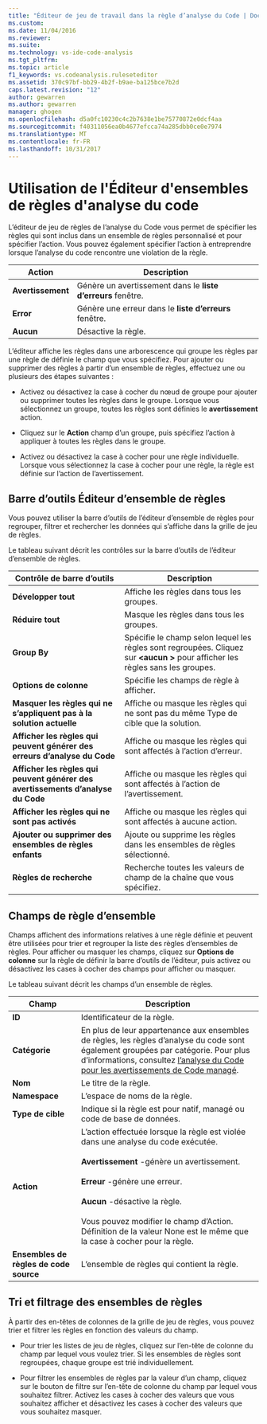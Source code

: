 ```yaml
---
title: "Éditeur de jeu de travail dans la règle d’analyse du Code | Documents Microsoft"
ms.custom: 
ms.date: 11/04/2016
ms.reviewer: 
ms.suite: 
ms.technology: vs-ide-code-analysis
ms.tgt_pltfrm: 
ms.topic: article
f1_keywords: vs.codeanalysis.ruleseteditor
ms.assetid: 370c97bf-bb29-4b2f-b9ae-ba125bce7b2d
caps.latest.revision: "12"
author: gewarren
ms.author: gewarren
manager: ghogen
ms.openlocfilehash: d5a0fc10230c4c2b7638e1be75770872e0dcf4aa
ms.sourcegitcommit: f40311056ea0b4677efcca74a285dbb0ce0e7974
ms.translationtype: MT
ms.contentlocale: fr-FR
ms.lasthandoff: 10/31/2017
---
```

# <a name="working-in-the-code-analysis-rule-set-editor"></a>Utilisation de l'Éditeur d'ensembles de règles d'analyse du code
L’éditeur de jeu de règles de l’analyse du Code vous permet de spécifier les règles qui sont inclus dans un ensemble de règles personnalisé et pour spécifier l’action. Vous pouvez également spécifier l’action à entreprendre lorsque l’analyse du code rencontre une violation de la règle.  
  
|Action|Description|  
|------------|-----------------|  
|**Avertissement**|Génère un avertissement dans le **liste d’erreurs** fenêtre.|  
|**Error**|Génère une erreur dans le **liste d’erreurs** fenêtre.|  
|**Aucun**|Désactive la règle.|  
  
 L’éditeur affiche les règles dans une arborescence qui groupe les règles par une règle de définie le champ que vous spécifiez. Pour ajouter ou supprimer des règles à partir d’un ensemble de règles, effectuez une ou plusieurs des étapes suivantes :  
  
-   Activez ou désactivez la case à cocher du nœud de groupe pour ajouter ou supprimer toutes les règles dans le groupe. Lorsque vous sélectionnez un groupe, toutes les règles sont définies le **avertissement** action.  
  
-   Cliquez sur le **Action** champ d’un groupe, puis spécifiez l’action à appliquer à toutes les règles dans le groupe.  
  
-   Activez ou désactivez la case à cocher pour une règle individuelle. Lorsque vous sélectionnez la case à cocher pour une règle, la règle est définie sur l’action de l’avertissement.  
  
## <a name="rule-set-editor-toolbar"></a>Barre d’outils Éditeur d’ensemble de règles  
 Vous pouvez utiliser la barre d’outils de l’éditeur d’ensemble de règles pour regrouper, filtrer et rechercher les données qui s’affiche dans la grille de jeu de règles.  
  
 Le tableau suivant décrit les contrôles sur la barre d’outils de l’éditeur d’ensemble de règles.  
  
|Contrôle de barre d’outils|Description|  
|---------------------|-----------------|  
|**Développer tout**|Affiche les règles dans tous les groupes.|  
|**Réduire tout**|Masque les règles dans tous les groupes.|  
|**Group By**|Spécifie le champ selon lequel les règles sont regroupées. Cliquez sur  **\<aucun >** pour afficher les règles sans les groupes.|  
|**Options de colonne**|Spécifie les champs de règle à afficher.|  
|**Masquer les règles qui ne s’appliquent pas à la solution actuelle**|Affiche ou masque les règles qui ne sont pas du même Type de cible que la solution.|  
|**Afficher les règles qui peuvent générer des erreurs d’analyse du Code**|Affiche ou masque les règles qui sont affectés à l’action d’erreur.|  
|**Afficher les règles qui peuvent générer des avertissements d’analyse du Code**|Affiche ou masque les règles qui sont affectés à l’action de l’avertissement.|  
|**Afficher les règles qui ne sont pas activés**|Affiche ou masque les règles qui sont affectés à aucune action.|  
|**Ajouter ou supprimer des ensembles de règles enfants**|Ajoute ou supprime les règles dans les ensembles de règles sélectionné.|  
|**Règles de recherche**|Recherche toutes les valeurs de champ de la chaîne que vous spécifiez.|  
  
## <a name="rule-set-fields"></a>Champs de règle d’ensemble  
 Champs affichent des informations relatives à une règle définie et peuvent être utilisées pour trier et regrouper la liste des règles d’ensembles de règles. Pour afficher ou masquer les champs, cliquez sur **Options de colonne** sur la règle de définir la barre d’outils de l’éditeur, puis activez ou désactivez les cases à cocher des champs pour afficher ou masquer.  
  
 Le tableau suivant décrit les champs d’un ensemble de règles.  
  
|Champ|Description|  
|-----------|-----------------|  
|**ID**|Identificateur de la règle.|  
|**Catégorie**|En plus de leur appartenance aux ensembles de règles, les règles d’analyse du code sont également groupées par catégorie. Pour plus d’informations, consultez [l’analyse du Code pour les avertissements de Code managé](../code-quality/code-analysis-for-managed-code-warnings.md).|  
|**Nom**|Le titre de la règle.|  
|**Namespace**|L’espace de noms de la règle.|  
|**Type de cible**|Indique si la règle est pour natif, managé ou code de base de données.|  
|**Action**|L’action effectuée lorsque la règle est violée dans une analyse du code exécutée.<br /><br /> **Avertissement** -génère un avertissement.<br /><br /> **Erreur** -génère une erreur.<br /><br /> **Aucun** -désactive la règle.<br /><br /> Vous pouvez modifier le champ d’Action. Définition de la valeur None est le même que la case à cocher pour la règle.|  
|**Ensembles de règles de code source**|L’ensemble de règles qui contient la règle.|  
  
## <a name="sorting-and-filtering-rule-sets"></a>Tri et filtrage des ensembles de règles  
 À partir des en-têtes de colonnes de la grille de jeu de règles, vous pouvez trier et filtrer les règles en fonction des valeurs du champ.  
  
-   Pour trier les listes de jeu de règles, cliquez sur l’en-tête de colonne du champ par lequel vous voulez trier. Si les ensembles de règles sont regroupées, chaque groupe est trié individuellement.  
  
-   Pour filtrer les ensembles de règles par la valeur d’un champ, cliquez sur le bouton de filtre sur l’en-tête de colonne du champ par lequel vous souhaitez filtrer. Activez les cases à cocher des valeurs que vous souhaitez afficher et désactivez les cases à cocher des valeurs que vous souhaitez masquer.